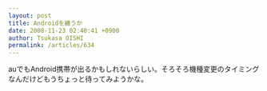 ```yaml
---
layout: post
title: Androidを纏うか
date: 2008-11-23 02:40:41 +0900
author: Tsukasa OISHI
permalink: /articles/634
---
```


auでもAndroid携帯が出るかもしれないらしい。そろそろ機種変更のタイミングなんだけどもうちょっと待ってみようかな。


